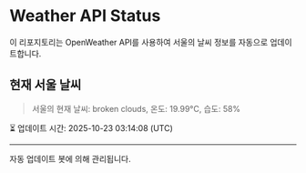 
# Weather API Status

이 리포지토리는 OpenWeather API를 사용하여 서울의 날씨 정보를 자동으로 업데이트합니다.

## 현재 서울 날씨
> 서울의 현재 날씨: broken clouds, 온도: 19.99°C, 습도: 58%

⏳ 업데이트 시간: 2025-10-23 03:14:08 (UTC)

---
자동 업데이트 봇에 의해 관리됩니다.

